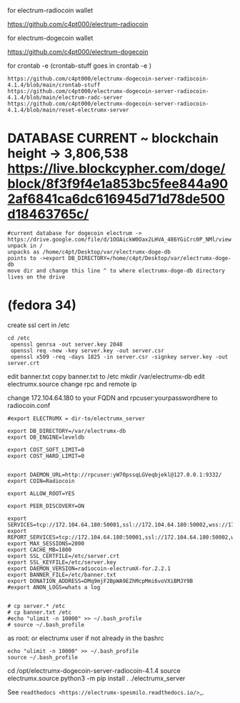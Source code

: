 
 for electrum-radiocoin wallet

https://github.com/c4pt000/electrum-radiocoin

for electrum-dogecoin wallet

https://github.com/c4pt000/electrum-dogecoin

for crontab -e (crontab-stuff goes in crontab -e )

```
https://github.com/c4pt000/electrumx-dogecoin-server-radiocoin-4.1.4/blob/main/crontab-stuff
https://github.com/c4pt000/electrumx-dogecoin-server-radiocoin-4.1.4/blob/main/electrum-radc-server
https://github.com/c4pt000/electrumx-dogecoin-server-radiocoin-4.1.4/blob/main/reset-electrumx-server
```

# DATABASE CURRENT ~ blockchain height -> 3,806,538  https://live.blockcypher.com/doge/block/8f3f9f4e1a853bc5fee844a902af6841ca6dc616945d71d78de500d18463765c/
```
#current database for dogecoin electrum -> https://drive.google.com/file/d/1OOAickW0Oax2LHVA_486YGiCrc0P_NMl/view
unpack in / 
unpacks as /home/c4pt/Desktop/var/electrumx-doge-db
points to ->export DB_DIRECTORY=/home/c4pt/Desktop/var/electrumx-doge-db
move dir and change this line ^ to where electrumx-doge-db directory lives on the drive
```

# (fedora 34)

create ssl cert in /etc
```
cd /etc
 openssl genrsa -out server.key 2048
 openssl req -new -key server.key -out server.csr
 openssl x509 -req -days 1825 -in server.csr -signkey server.key -out server.crt
```
edit banner.txt
copy banner.txt to /etc
mkdir /var/electrumx-db
edit electrumx.source
change rpc and remote ip

change 172.104.64.180 to your FQDN and rpcuser:yourpasswordhere to radiocoin.conf


```
#export ELECTRUMX = dir-to/electrumx_server

export DB_DIRECTORY=/var/electrumx-db
export DB_ENGINE=leveldb

export COST_SOFT_LIMIT=0
export COST_HARD_LIMIT=0


export DAEMON_URL=http://rpcuser:yW70pssqLGVeqbjekl@127.0.0.1:9332/
export COIN=Radiocoin

export ALLOW_ROOT=YES

export PEER_DISCOVERY=ON

export SERVICES=tcp://172.104.64.180:50001,ssl://172.104.64.180:50002,wss://172.104.64.180:50004,rpc://
export REPORT_SERVICES=tcp://172.104.64.180:50001,ssl://172.104.64.180:50002,wss://172.104.64.180:50004
export MAX_SESSIONS=2000
export CACHE_MB=1800
export SSL_CERTFILE=/etc/server.crt
export SSL_KEYFILE=/etc/server.key
export DAEMON_VERSION=radiocoin-electrumX-for.2.2.1
export BANNER_FILE=/etc/banner.txt
export DONATION_ADDRESS=DMq9mjF2BpWA9EZhMcpMmi6voVXiBMJY9B
#export ANON_LOGS=whats a log


# cp server.* /etc
# cp banner.txt /etc
#echo "ulimit -n 10000" >> ~/.bash_profile
# source ~/.bash_profile
```






as root: or electrumx user 
if not already in the bashrc

```
echo "ulimit -n 10000" >> ~/.bash_profile
source ~/.bash_profile
```

cd /opt/electrumx-dogecoin-server-radiocoin-4.1.4
source electrumx.source
python3 -m pip install .
./electrumx_server

See `readthedocs <https://electrumx-spesmilo.readthedocs.io/>`_.

